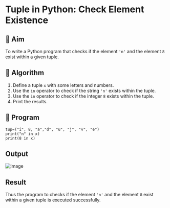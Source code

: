 # Tuple in Python: Check Element Existence

## 🎯 Aim
To write a Python program that checks if the element `'n'` and the element `8` exist within a given tuple.

## 🧠 Algorithm
1. Define a tuple `x` with some letters and numbers.
2. Use the `in` operator to check if the string `'n'` exists within the tuple.
3. Use the `in` operator to check if the integer `8` exists within the tuple.
4. Print the results.

## 🧾 Program

```
tup=("i", 8, "a","d", "u", "j", "v", "e") 
print("n" in x) 
print(8 in x)
```

## Output

![image](https://github.com/user-attachments/assets/718a77d7-9956-4ce6-a136-2160eb605068)

## Result

Thus the program to checks if the element `'n'` and the element `8` exist within a given tuple is executed successfully.
